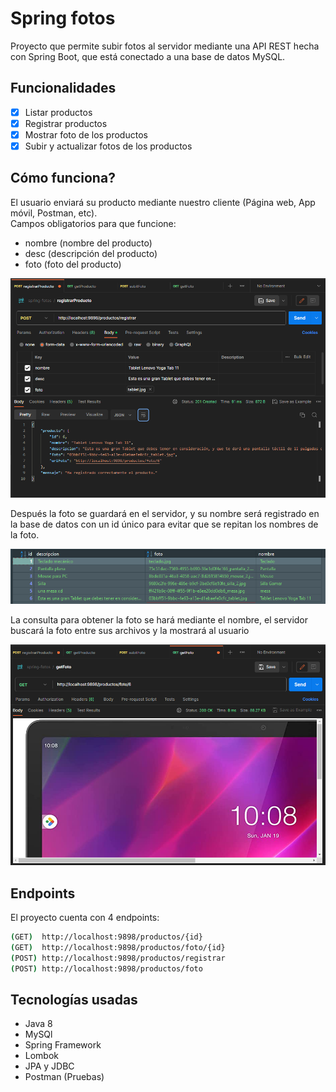 # Spring fotos

Proyecto que permite subir fotos al servidor mediante una API REST hecha con Spring Boot, que está conectado a una base
de datos MySQL.

## Funcionalidades

- [x] Listar productos
- [x] Registrar productos
- [x] Mostrar foto de los productos
- [x] Subir y actualizar fotos de los productos

## Cómo funciona?

El usuario enviará su producto mediante nuestro cliente (Página web, App móvil, Postman, etc). <br/>
Campos obligatorios para que funcione: <br/>

- nombre (nombre del producto)
- desc (descripción del producto)
- foto (foto del producto)

<p align="center">
    <img width="750" src="https://github.com/sebastian-reyes/spring-fotos/blob/master/repo/img/README_registrarProducto.png">
</p>

Después la foto se guardará en el servidor, y su nombre será registrado en la base de datos con un id único para evitar
que se repitan los nombres de la foto. <br/>

<p align="center">
    <img width="750" src="https://github.com/sebastian-reyes/spring-fotos/blob/master/repo/img/README_fotoBDD.png">
</p>

La consulta para obtener la foto se hará mediante el nombre, el servidor buscará la foto entre sus archivos y la
mostrará al usuario

<p align="center">
    <img width="750" src="https://github.com/sebastian-reyes/spring-fotos/blob/master/repo/img/README_mostrarFoto.png">
</p>

## Endpoints

El proyecto cuenta con 4 endpoints:

```bash
(GET)  http://localhost:9898/productos/{id}
(GET)  http://localhost:9898/productos/foto/{id}
(POST) http://localhost:9898/productos/registrar
(POST) http://localhost:9898/productos/foto
```

## Tecnologías usadas
- Java 8
- MySQl
- Spring Framework
- Lombok
- JPA y JDBC
- Postman (Pruebas)